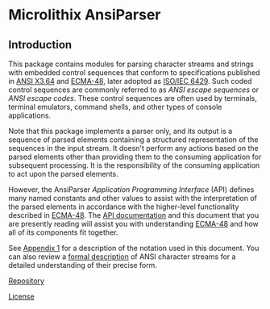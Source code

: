 # Microlithix AnsiParser

## Introduction

This package contains modules for parsing character streams and strings with embedded control sequences that conform to specifications published in [ANSI X3.64](References.md#ansi-x364) and [ECMA-48](References.md#ecma-48), later adopted as [ISO/IEC 6429](References.md#isoiec-6429). Such coded control sequences are commonly referred to as *ANSI escape sequences* or *ANSI escape codes*. These control sequences are often used by terminals, terminal emulators, command shells, and other types of console applications.

Note that this package implements a parser only, and its output is a sequence of parsed elements containing a structured representation of the sequences in the input stream. It doesn't perform any actions based on the parsed elements other than providing them to the consuming application for subsequent processing. It is the responsibility of the consuming application to act upon the parsed elements.

However, the AnsiParser *Application Programming Interface* (API) defines many named constants and other values to assist with the interpretation of the parsed elements in accordance with the higher-level functionality described in [ECMA-48](References.md#ecma-48). The [API documentation](xref:Microlithix.Text.Ansi) and this document that you are presently reading will assist you with understanding [ECMA-48](References.md#ecma-48) and how all of its components fit together.

See [Appendix 1](Notation.md) for a description of the notation used in this document. You can also review a [formal description](FormalDescription.md) of ANSI character streams for a detailed understanding of their precise form.

[Repository](https://github.com/microlithix/AnsiParser)

[License](LICENSE.md)

